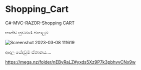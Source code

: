 # Shopping_Cart
C#-MVC-RAZOR-Shopping CART

භාන්ඩ හුවමාරැ බහාලුම

![Screenshot 2023-03-08 111619](https://user-images.githubusercontent.com/37544871/224627642-ebdf7125-d858-460c-8810-345622677f76.png)

ආදාල   යේදවුම ස්තානය....

https://mega.nz/folder/nEByRaLZ#yxds5Xz9P7k3pbhvvCNx9w
